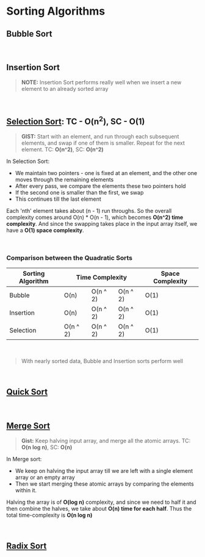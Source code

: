 # Sorting Algorithms

## Bubble Sort


<br />

## Insertion Sort
> **NOTE:**
> Insertion Sort performs really well when we insert a new element to an already sorted array

<br />

## [Selection Sort](https://github.com/andys-github/algo-practice/blob/main/sort/selection-sort.py): TC - O(n<sup>2</sup>), SC - O(1)
> **GIST:** Start with an element, and run through each subsequent elements, and swap if one of them is smaller. Repeat for the next element.
> TC: **O(n^2)**, SC: **O(n^2)**

In Selection Sort:
- We maintain two pointers - one is fixed at an element, and the other one moves through the remaining elements
- After every pass, we compare the elements these two pointers hold
- If the second one is smaller than the first, we swap
- This continues till the last element

Each 'nth' element takes about (n - 1) run throughs. So the overall complexity comes around O(n) * O(n - 1), which becomes **O(n^2) time complexity**.
And since the swapping takes place in the input array itself, we have a **O(1) space complexity**.

<br />

### Comparison between the Quadratic Sorts
<table>
  <thead>
    <tr>
      <th>Sorting Algorithm</th>
      <th colspan="3">Time Complexity</th>
      <th>Space Complexity</th>
    </tr>
  </thead>
  <tbody>
    <tr>
      <td>Bubble</td>
      <td>O(n)</td>
      <td>O(n ^ 2)</td>
      <td>O(n ^ 2)</td>
      <td>O(1)</td>
    </tr>
    <tr>
      <td>Insertion</td>
      <td>O(n)</td>
      <td>O(n ^ 2)</td>
      <td>O(n ^ 2)</td>
      <td>O(1)</td>
    </tr>
    <tr>
      <td>Selection</td>
      <td>O(n ^ 2)</td>
      <td>O(n ^ 2)</td>
      <td>O(n ^ 2)</td>
      <td>O(1)</td>
    </tr>
  </tbody>
</table>

<br />

> With nearly sorted data, Bubble and Insertion sorts perform well

<br />

## [Quick Sort](https://github.com/andys-github/algo-practice/blob/main/sort/quick-sort.py)


<br />

## [Merge Sort](https://github.com/andys-github/algo-practice/blob/main/sort/merge-sort.py)
> **Gist:** Keep halving input array, and merge all the atomic arrays. 
> TC: **O(n log n)**, SC: **O(n)**

In Merge sort:
- We keep on halving the input array till we are left with a single element array or an empty array
- Then we start merging these atomic arrays by comparing the elements within it.

Halving the array is of **O(log n)** complexity, and since we need to half it and then combine the halves, we take about **O(n) time for each half**. Thus the total time-complexity is **O(n log n)**


<br />

## [Radix Sort](https://github.com/andys-github/algo-practice/blob/main/sort/radix-sort.py)

<br />
